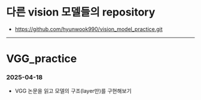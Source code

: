 # 다른 vision 모델들의 repository
- https://github.com/hyunwook990/vision_model_practice.git
---
# VGG_practice
### 2025-04-18
- VGG 논문을 읽고 모델의 구조(layer만)를 구현해보기